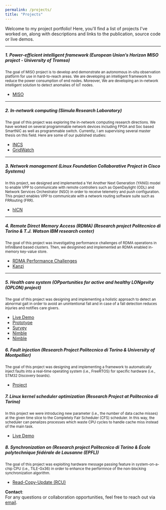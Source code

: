 ```yaml
---
permalink: /projects/
title: "Projects"
---
```

Welcome to my project portfolio! Here, you'll find a list of projects I've worked on, along with descriptions and links to the publication, source code or live demos.

---

##### 1. **Power-efficient intelligent framework (European Union’s Horizon MISO project - University of Tromso)**
<small>The goal of MISO project is to develop and demonstrate an autonomous in-situ observation platform for use in hard-to-reach areas. We are developing an intelligent framework to reduce the power consumption of end nodes. Moreover, We are developing an in-network intelligent solution to detect anomalies of IoT nodes.</small>

- [MISO](https://miso.nilu.no/)

---

##### 2. **In-network computing (Simula Research Laboratory)**
<small>The goal of this project was exploring the in-network computing research directions. We have worked on several programmable network devices including FPGA and Soc based SmartNIC as well as programmable switch. Currently, I am supervising several master thesis on this field. Here are some of our published studies:</small>
 
- [INCS](https://eng.ox.ac.uk/computing/projects/in-network-ml/incs/)  
- [GridWatch](https://ora.ox.ac.uk/objects/uuid:cae1d460-3da1-4a5e-940e-05eb147a061c/files/svx021g97w)

---

##### 3. **Network management (Linux Foundation Collaborative Project in Cisco Systems)**

<small>In this project, we designed and implemented a Yet Another Next Generation (YANG) model to enable VPP to communicate with remote controllers such as OpenDaylight (ODL) and Network Services Orchestrator (NSO) in order to receive telemetry and push configuration. This project enables VPP to communicate with a network routing software suite such as FRRouting (FRR).</small>

- [hICN](https://fd.io/documentation/hicn/)


---

##### 4. **Remote Direct Memory Access (RDMA) (Research project Politecnico di Torino \& T.J. Watson IBM research center)**
<small>The goal of this project was investigating performance challenges of RDMA operations in InfiniBand based clusters. Then,
we designined and implemented an RDMA enabled in-memory key-value store.</small>
 
- [RDMA Performance Challenges](https://ieeexplore.ieee.org/document/9119827)  
- [Kanzi](https://dl.acm.org/doi/pdf/10.1145/3007592.3007594)

---

##### 5. **Health care system (OPportunities for active and healthy LONgevity (OPLON) project)**
<small>The goal of this project was designing and implementing a holistic approach to detect an abnormal gait in order to avoid an unintentional fall and in case of a fall detection reduces injuries and notifies care givers.</small>

- [Live Demo](https://example.com/project5)  
- [Prototype](https://github.com/username/project5)
- [Survey](https://onlinelibrary.wiley.com/doi/pdf/10.1155/2019/9610567)
- [Nimble](https://www.researchgate.net/profile/Masoud-Hemmatpour/publication/358139568_A_kinematic-based_indoor_fall_surveillance/links/61f26c0d5779d35951da4fa8/A-kinematic-based-indoor-fall-surveillance.pdf)
- [Nimble](https://ieeexplore.ieee.org/stamp/stamp.jsp?arnumber=8029725)

##### 6. **Fault injection (Research Project Politecnico di Torino & University of Montpellier)**
<small>The goal of this project was designing and implementing a framework to automatically inject faults into a real-time operating system (i.e., FreeRTOS) for specific hardware (i.e., STM32 Discovery boards).</small>

- [Project]()  


##### 7. **Linux kernel scheduler optimization (Research Project at Politecnico di Torino)**
<small>In this project we were introducing new parameter (i.e., the number of data cache misses) at the given time slice to the Completely Fair Scheduler (CFS) scheduler. In this way, the scheduler can penalizes processes which waste CPU cycles to handle cache miss instead of the main task.</small>


- [Live Demo](https://www.researchgate.net/publication/383057404_Change_scheduling_priority_according_to_cache_miss_rate)  


##### 8. **Synchronization on  (Research project Politecnico di Torino & École polytechnique fédérale de Lausanne (EPFL))**
<small>The goal of this project was exploiting hardware message passing feature in system-on-a-chip CPU (i.e., TILE-Gx36) in order to enhance the performnce of the non-blocking synchronization algorithm.</small>

- [Read-Copy-Update (RCU)]()  


**Contact**:  
For any questions or collaboration opportunities, feel free to reach out via [email](mailto:mashemat@gmail.com).


